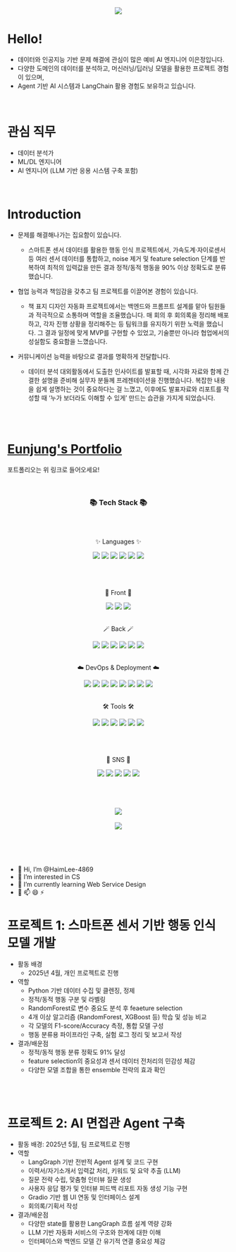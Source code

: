 <div align="center">
<img src="https://capsule-render.vercel.app/api?type=waving&color=efb6fc&height=200&section=header&text=Eunjung_Lee's Github!&fontColor=fbf5fc&fontSize=60&fontAlignY=40&animation=twinkling"/>
</div>

# Hello!
 - 데이터와 인공지능 기반 문제 해결에 관심이 많은 예비 AI 엔지니어 이은정입니다. 
 - 다양한 도메인의 데이터를 분석하고, 머신러닝/딥러닝 모델을 활용한 프로젝트 경험이 있으며, 
 - Agent 기반 AI 시스템과 LangChain 활용 경험도 보유하고 있습니다.
&nbsp;
	<br>
	<br>
	<br>

 # 관심 직무
 - 데이터 분석가 
 - ML/DL 엔지니어
 - AI 엔지니어 (LLM 기반 응용 시스템 구축 포함)
&nbsp;
	<br>
	<br>
	<br>
  # Introduction
 - 문제를 해결해나가는 집요함이 있습니다.
   - 스마트폰 센서 데이터를 활용한 행동 인식 프로젝트에서, 가속도계·자이로센서 등 여러 센서 데이터를 통합하고, noise 제거 및 feature selection 단계를 반복하여 최적의 입력값을 만든 결과 정적/동적 행동을 90% 이상 정확도로 분류했습니다.

 - 협업 능력과 책임감을 갖추고 팀 프로젝트를 이끌어본 경험이 있습니다.
   - 책 표지 디자인 자동화 프로젝트에서는 백엔드와 프롬프트 설계를 맡아 팀원들과 적극적으로 소통하며 역할을 조율했습니다. 매 회의 후 회의록을 정리해 배포하고, 각자 진행 상황을 정리해주는 등 팀워크를 유지하기 위한 노력을 했습니다. 그 결과 일정에 맞게 MVP를 구현할 수 있었고, 기술뿐만 아니라 협업에서의 성실함도 중요함을 느꼈습니다.

 - 커뮤니케이션 능력을 바탕으로 결과를 명확하게 전달합니다.
   - 데이터 분석 대외활동에서 도출한 인사이트를 발표할 때, 시각화 자료와 함께 간결한 설명을 준비해 실무자 분들께 프레젠테이션을 진행했습니다. 복잡한 내용을 쉽게 설명하는 것이 중요하다는 걸 느꼈고, 이후에도 발표자료와 리포트를 작성할 때 ‘누가 보더라도 이해할 수 있게’ 만드는 습관을 가지게 되었습니다.
&nbsp;
	<br>
	<br>
	<br>

# [Eunjung's Portfolio](https://haimlee-4869.github.io/)

포트폴리오는 위 링크로 들어오세요!

&nbsp;


<div align=center>
	<h3>📚 Tech Stack 📚</h3>
	<br>										
</div>



<div align="center">
	<br>
	<p>✨ Languages ✨</p>
	<!-- C -->
	<img src="https://img.shields.io/badge/C-A8B9CC?style=flat&logo=C&logoColor=white"/>
	<!-- C++ -->
	<img src="https://img.shields.io/badge/C++-00599C?style=flat&logo=Cplusplus&logoColor=white" />
	<!-- Java -->
 	<img src="https://img.shields.io/badge/Java-007396?style=flat&logo=Conda-Forge&logoColor=white" />
	<!-- Python -->
	<img src="https://img.shields.io/badge/-Python-3776AB?style=flat&logo=Python&logoColor=white"/>
	<!-- JavaScript -->
	<img src="https://img.shields.io/badge/JavaScript-F7DF1E?style=flat&logo=javascript&logoColor=white"/>
	<!-- MySQL -->
	<img src="https://img.shields.io/badge/MySQL-4479A1?style=flat&logo=MySQL&logoColor=white" />
	<br>
	<br>
	<br>
</div>


<div align="center">
	<br>
	<p>💎 Front 💎</p>
	<!-- React -->
	<img src="https://img.shields.io/badge/React-0D8ABC?style=flat&logo=React&logoColor=white" />
	<!-- Vue -->
 	<img src="https://img.shields.io/badge/Vue.js-4FC08D?style=flat&logo=Vue.js&logoColor=white"/>
	<!-- JavaScript -->
  	<img src="https://img.shields.io/badge/JavaScript-F7DF1E?style=flat&logo=javascript&logoColor=white"/>
	<br>
	<br>
</div>

<div align="center">
	<p>🪄 Back 🪄</p>
	<!-- Node.js -->
	<img src="https://img.shields.io/badge/Node.js-339933?style=flat&logo=Node.js&logoColor=white"/>	
	<!-- Flask -->
	<img src="https://img.shields.io/badge/Flask-000000?style=flat&logo=flask&logoColor=white"/>
	<!-- Spring -->
	<img src="https://img.shields.io/badge/Spring-6DB33F?style=flat&logo=Spring&logoColor=white"/>
 	<!-- Oracle -->
	<img src="https://img.shields.io/badge/ORACLE-F80000?style=flat&logo=oracle&logoColor=white"/>
	<!-- MongoDB -->
	<img src="https://img.shields.io/badge/MongoDB-47A248?style=flat&logo=MongoDB&logoColor=white"/>
	<!-- MySQL -->
	<img src="https://img.shields.io/badge/MySQL-4479A1?style=flat&logo=MySQL&logoColor=white" />
	<br>
	<br>
</div>

<div align="center">
	<p>☁️ DevOps & Deployment ☁️</p>
	<!-- Git -->
	<img src="https://img.shields.io/badge/Git-F05032?style=flat&logo=git&logoColor=white"/>
	<!-- Amazon AWS -->
	<img src="https://img.shields.io/badge/Amazon AWS-232F3E?style=flat&logo=amazonaws&logoColor=white"/>
	<!-- Docker -->
	<img src="https://img.shields.io/badge/Docker-2496ED?style=flat&logo=Docker&logoColor=white"/>
	<!-- Postman -->
 	<img src="https://img.shields.io/badge/Postman-FF6C37?style=flat&logo=Postman&logoColor=white"/>
	<!-- Linux -->
	<img src="https://img.shields.io/badge/Linux-FCC624?style=flat&logo=Linux&logoColor=white" />
 	<!-- Ubuntu -->
	<img src="https://img.shields.io/badge/Ubuntu-E95420?style=flat&logo=Ubuntu&logoColor=white"/>
	<!-- Google Colab -->
	<img src="https://img.shields.io/badge/googlecolab-F9AB00?style=flat&logo=googlecolab&logoColor=white">
	<!-- Anaconda -->
	<img src="https://img.shields.io/badge/Anaconda-44A833?style=flat&logo=Anaconda&logoColor=white"/>
	<br>
	<br>
</div>

<div align="center">
	<p>🛠 Tools 🛠</p>
	<!-- Visual Studio -->
	<img src="https://img.shields.io/badge/Visual%20Studio-a31ed4?style=flat&logo=VisualStudioCode&logoColor=white" />
	<!-- Visual Studio Code -->
	<img src="https://img.shields.io/badge/Visual%20Studio%20Code-007ACC?style=flat&logo=VisualStudioCode&logoColor=white" />
	<!-- Eclipse IDE -->
	<img src="https://img.shields.io/badge/Eclipse%20IDE-2C2255?style=flat&logo=EclipseIDE&logoColor=white" />
 	<!-- IntelliJ IDE -->
 	<img src="https://img.shields.io/badge/intellijidea-000000?style=flat&logo=intellijidea&logoColor=white" />	
	<!-- GitHub -->
	<img src="https://img.shields.io/badge/GitHub-181717?style=flat&logo=GitHub&logoColor=white" />	
	<!-- Anaconda -->
	<img src="https://img.shields.io/badge/Anaconda-44A833?style=flat&logo=Anaconda&logoColor=white"/>
	<br>
	<br>
	<br>
</div>




<div align="center">
  <br>
  <p>🎨 SNS 🎨</p>
  <a href="https://blog.naver.com/j_haim4869/" style="text-decoration: none;"><img src="https://img.shields.io/badge/Blog-2DB400?style=flat&logo=Blogger&logoColor=white" /></a>
  <a href="https://instagram.com/" style="text-decoration: none;"><img src="https://img.shields.io/badge/Instagram-E4405F?style=flat&logo=Instagram&logoColor=white" /></a>
  <a href="mailto:j_haim4869@naver.com" style="text-decoration: none;"><img src="https://img.shields.io/badge/Mail-30B980?style=flat&logo=Gmail&logoColor=white" /></a>
  <a href="https://www.notion.com/" style="text-decoration: none;"><img src="https://img.shields.io/badge/Notion-000000?style=flat&logo=Notion&logoColor=white" /></a>
  <a href="https://github.com/HaimLee-4869" style="text-decoration: none;"><img src="https://img.shields.io/badge/GitHub-181717?style=flat&logo=GitHub&logoColor=white" /></a>
  <br>
  <br>
  <br>
  <br>
  <br>
</div>




<!-- README STATS -->
</div>
<div align=center>
<img src="https://github-readme-stats.vercel.app/api/top-langs/?username=HaimLee-4869&layout=compact"><br><br>
<img src="https://github-readme-stats.vercel.app/api?username=HaimLee-4869&show_icons=true">
<br>
<br>
<br>
<br>
<br>
</div>



<!-- 자기소개 -->
- 👋 Hi, I’m @HaimLee-4869
- 👀 I’m interested in CS
- 🌱 I’m currently learning Web Service Design
- 💞️ 📫 😄 ⚡ 

<!---
HaimLee-4869/HaimLee-4869 is a ✨ special ✨ repository because its `README.md` (this file) appears on your GitHub profile.
You can click the Preview link to take a look at your changes.
--->


# 프로젝트 1: 스마트폰 센서 기반 행동 인식 모델 개발
- 활동 배경
  - 2025년 4월, 개인 프로젝트로 진행
 - 역할
   - Python 기반 데이터 수집 및 클렌징, 정제
   - 정적/동적 행동 구분 및 라벨링
   - RandomForest로 변수 중요도 분석 후 feaeture selection
   - 4개 이상 알고리즘 (RandomForest, XGBoost 등) 학습 및 성능 비교
   - 각 모델의 F1-score/Accuracy 측정, 통합 모델 구성
   - 행동 분류용 파이프라인 구축, 실험 로그 정리 및 보고서 작성
 - 결과/배운점
   - 정적/동적 행동 분류 정확도 91% 달성
   - feature selection의 중요성과 센서 데이터 전처리의 민감성 체감
   - 다양한 모델 조합을 통한 ensemble 전략의 효과 확인 
&nbsp;
	<br>
	<br>
	<br>
 # 프로젝트 2: AI 면접관 Agent 구축
 - 활동 배경: 2025년 5월, 팀 프로젝트로 진행
 - 역할
   - LangGraph 기반 전반적 Agent 설계 및 코드 구현
   - 이력서/자기소개서 입력값 처리, 키워드 및 요약 추출 (LLM)
   - 질문 전략 수립, 맞춤형 인터뷰 질문 생성
   - 사용자 응답 평가 및 인터뷰 피드백 리포트 자동 생성 기능 구현
   - Gradio 기반 웹 UI 연동 및 인터페이스 설계
   - 회의록/기획서 작성
 - 결과/배운점
   - 다양한 state를 활용한 LangGraph 흐름 설계 역량 강화
   - LLM 기반 자동화 서비스의 구조와 한계에 대한 이해
   - 인터페이스와 백엔드 모델 간 유기적 연결 중요성 체감
&nbsp;
	<br>
	<br>
	<br>
